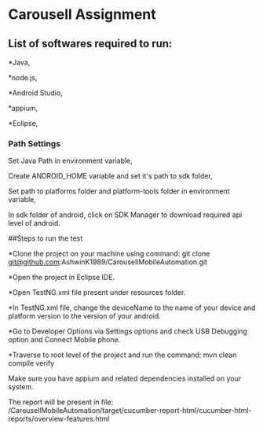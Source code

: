 # Carousell Assignment


## List of softwares required to run:

*Java,

*node.js,

*Android Studio,

*appium,

*Eclipse,

### Path Settings

Set Java Path in environment variable,

Create ANDROID_HOME variable and set it's path to sdk folder,

Set path to platforms folder and platform-tools folder in environment variable,

In sdk folder of android, click on SDK Manager to download required api level of android.

##Steps to run the test

*Clone the project on your machine using command: git clone git@github.com:AshwinK1989/CarousellMobileAutomation.git

*Open the project in Eclipse IDE.

*Open TestNG.xml file present under resources folder.

*In TestNG.xml file, change the deviceName to the name of your device and platform version to the version of your android.

*Go to Developer Options via Settings options and check USB Debugging option and Connect Mobile phone.

*Traverse to root level of the project and run the command: mvn clean compile verify

Make sure you have appium and related dependencies installed on your system.

The report will be present in file: /CarousellMobileAutomation/target/cucumber-report-html/cucumber-html-reports/overview-features.html
